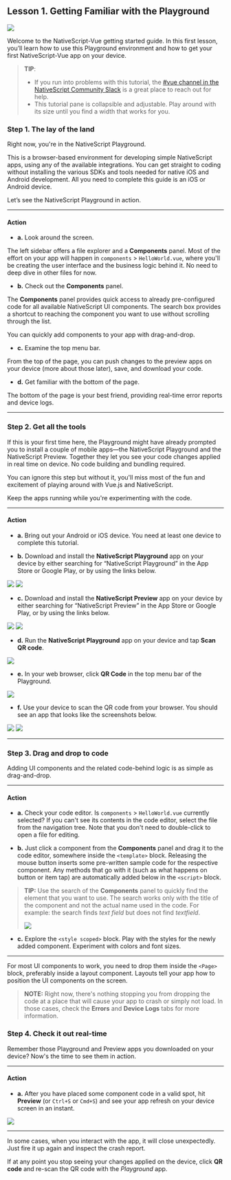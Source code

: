 ## Lesson 1. Getting Familiar with the Playground

![](images/nativescript-logo.png)

Welcome to the NativeScript-Vue getting started guide. In this first lesson, you’ll learn how to use this Playground environment and how to get your first NativeScript-Vue app on your device.

> **TIP**:
> * If you run into problems with this tutorial, the [#vue channel in the NativeScript Community Slack](https://developer.telerik.com/wp-login.php?action=slack-invitation) is a great place to reach out for help.
> * This tutorial pane is collapsible and adjustable. Play around with its size until you find a width that works for you.

### Step 1. The lay of the land

Right now, you're in the NativeScript Playground.

This is a browser-based environment for developing simple NativeScript apps, using any of the available integrations. You can get straight to coding without installing the various SDKs and tools needed for native iOS and Android development. All you need to complete this guide is an iOS or Android device.

Let’s see the NativeScript Playground in action.

<hr data-action="start" />

#### Action

* **а.** Look around the screen.

The left sidebar offers a file explorer and a **Components** panel. Most of the effort on your app will happen in `components` > `HelloWorld.vue`, where you'll be creating the user interface and the business logic behind it. No need to deep dive in other files for now.

* **b.** Check out the **Components** panel.

The **Components** panel provides quick access to already pre-configured code for all available NativeScript UI components. The search box provides a shortcut to reaching the component you want to use without scrolling through the list.

You can quickly add components to your app with drag-and-drop.

* **c.** Examine the top menu bar.

From the top of the page, you can push changes to the preview apps on your device (more about those later), save, and download your code.

* **d.** Get familiar with the bottom of the page.

The bottom of the page is your best friend, providing real-time error reports and device logs.

<hr data-action="end" />

### Step 2. Get all the tools

If this is your first time here, the Playground might have already prompted you to install a couple of mobile apps&mdash;the NativeScript Playground and the NativeScript Preview. Together they let you see your code changes applied in real time on device. No code building and bundling required.

You can ignore this step but without it, you'll miss most of the fun and excitement of playing around with Vue.js and NativeScript.

Keep the apps running while you're experimenting with the code.

<hr data-action="start" />

#### Action

* **a.** Bring out your Android or iOS device. You need at least one device to complete this tutorial.

* **b.** Download and install the **NativeScript Playground** app on your device by either searching for “NativeScript Playground” in the App Store or Google Play, or by using the links below.

[![](images/app-store.png)](https://itunes.apple.com/us/app/nativescript-playground/id1263543946?mt=8&ls=1)
[![](images/google-play.png)](https://play.google.com/store/apps/details?id=org.nativescript.play)

* **c.** Download and install the **NativeScript Preview** app on your device by either searching for “NativeScript Preview” in the App Store or Google Play, or by using the links below.

[![](images/app-store.png)](https://itunes.apple.com/us/app/nativescript-preview/id1264484702?mt=8)
[![](images/google-play.png)](https://play.google.com/store/apps/details?id=org.nativescript.preview)

* **d.** Run the **NativeScript Playground** app on your device and tap **Scan QR code**.

![](images/scan-qr-code.png)

* **e.** In your web browser, click **QR Code** in the top menu bar of the Playground.

![](images/generate-qr-code.png)

* **f.** Use your device to scan the QR code from your browser. You should see an app that looks like the screenshots below.

![](images/ios-1.png)
![](images/android-1.png)

<hr data-action="end" />

### Step 3. Drag and drop to code

Adding UI components and the related code-behind logic is as simple as drag-and-drop.

<hr data-action="start" />

#### Action

* **a.** Check your code editor. Is `components` > `HelloWorld.vue` currently selected? If you can't see its contents in the code editor, select the file from the navigation tree. Note that you don't need to double-click to open a file for editing.

* **b.** Just click a component from the **Components** panel and drag it to the code editor, somewhere inside the `<template>` block. Releasing the mouse button inserts some pre-written sample code for the respective component. Any methods that go with it (such as what happens on button or item tap) are automatically added below in the `<script>` block. 

> **TIP:** Use the search of the **Components** panel to quickly find the element that you want to use. The search works only with the title of the component and not the actual name used in the code. For example: the search finds *text field* but does not find *textfield*.
>
> ![](images/playground-component-search.gif)

* **c.** Explore the `<style scoped>` block. Play with the styles for the newly added component. Experiment with colors and font sizes.

<hr data-action="end" />

For most UI components to work, you need to drop them inside the `<Page>` block, preferably inside a layout component. Layouts tell your app how to position the UI components on the screen.

> **NOTE:** Right now, there's nothing stopping you from dropping the code at a place that will cause your app to crash or simply not load. In those cases, check the **Errors** and **Device Logs** tabs for more information.

### Step 4. Check it out real-time

Remember those Playground and Preview apps you downloaded on your device? Now's the time to see them in action.

<hr data-action="start" />

#### Action

* **a.** After you have placed some component code in a valid spot, hit **Preview** (or `Ctrl+S` or `Cmd+S`) and see your app refresh on your device screen in an instant.

![](/screenshots/ns-playground/playground-preview.gif)

<hr data-action="end" />

In some cases, when you interact with the app, it will close unexpectedly. Just fire it up again and inspect the crash report. 

If at any point you stop seeing your changes applied on the device, click **QR code** and re-scan the QR code with the *Playground* app.